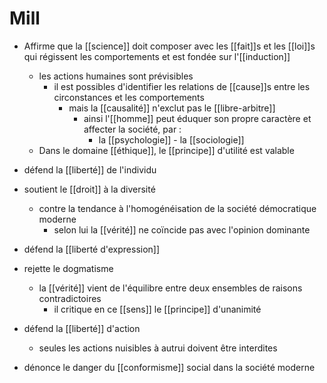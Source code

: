 # Mill

- Affirme que la [[science]] doit composer avec les [[fait]]s et les [[loi]]s qui régissent les comportements et est fondée sur l'[[induction]]
  - les actions humaines sont prévisibles
    - il est possibles d'identifier les relations de [[cause]]s entre les circonstances et les comportements
      - mais la [[causalité]] n'exclut pas le [[libre-arbitre]]
        - ainsi l'[[homme]] peut éduquer son propre caractère et affecter la société, par :
          - la [[psychologie]]
          ​- la [[sociologie]]
  - Dans le domaine [[éthique]], le [[principe]] d'utilité est valable

- défend la [[liberté]] de l'individu
- soutient le [[droit]] à la diversité
  - contre la tendance à l'homogénéisation de la société démocratique moderne
    - selon lui la [[vérité]] ne coïncide pas avec l'opinion dominante
- défend la [[liberté d'expression]]
- rejette le dogmatisme
  - la [[vérité]] vient de l'équilibre entre deux ensembles de raisons contradictoires
    - il critique en ce [[sens]] le [[principe]] d'unanimité
- défend la [[liberté]] d'action
  - seules les actions nuisibles à autrui doivent être interdites
- dénonce le danger du [[conformisme]] social dans la société moderne